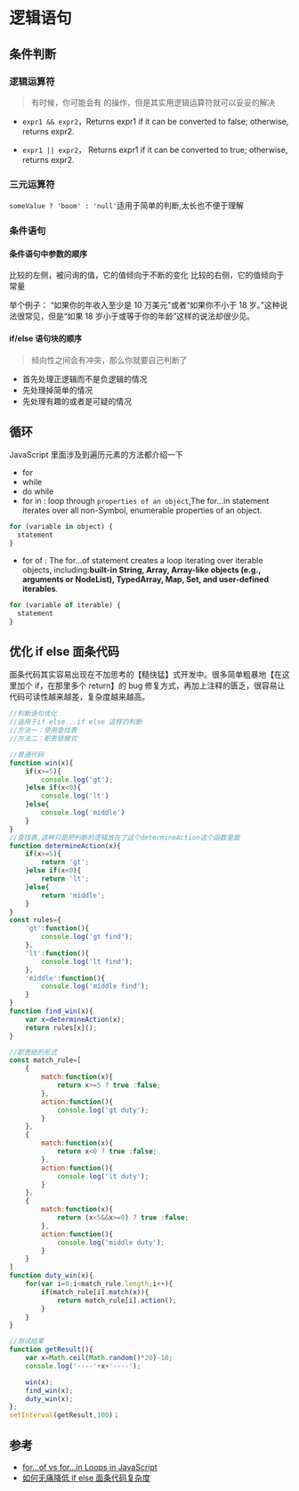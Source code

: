 # 逻辑语句

## 条件判断

### 逻辑运算符

> 有时候，你可能会有 的操作，但是其实用逻辑运算符就可以妥妥的解决

- `expr1 && expr2`，Returns expr1 if it can be converted to false; otherwise, returns expr2.

- `expr1 || expr2`， Returns expr1 if it can be converted to true; otherwise, returns expr2.

### 三元运算符

`someValue ? 'boom' : 'null'`适用于简单的判断,太长也不便于理解

### 条件语句

#### 条件语句中参数的顺序

比较的左侧，被问询的值，它的值倾向于不断的变化
比较的右侧，它的值倾向于常量

举个例子： “如果你的年收入至少是 10 万美元”或者“如果你不小于 18 岁。”这种说法很常见，但是“如果 18 岁小于或等于你的年龄”这样的说法却很少见。

#### if/else 语句块的顺序

> 倾向性之间会有冲突，那么你就要自己判断了

- 首先处理正逻辑而不是负逻辑的情况
- 先处理掉简单的情况
- 先处理有趣的或者是可疑的情况

## 循环

JavaScript 里面涉及到遍历元素的方法都介绍一下

- for
- while
- do while
- for in : loop through `properties of an object`,The for...in statement iterates over all non-Symbol, enumerable properties of an object.

```js
for (variable in object) {
  statement
}
```

- for of : The for...of statement creates a loop iterating over iterable objects, including:**built-in String, Array, Array-like objects (e.g., arguments or NodeList), TypedArray, Map, Set, and user-defined iterables**.

```js
for (variable of iterable) {
  statement
}
```

## 优化 if else 面条代码

面条代码其实容易出现在不加思考的【糙快猛】式开发中。很多简单粗暴地【在这里加个 if，在那里多个 return】的 bug 修复方式，再加上注释的匮乏，很容易让代码可读性越来越差，复杂度越来越高。

```js
//判断语句优化
//适用于if else...if else 这样的判断
//方法一：使用查找表
//方法二：职责链模式

//普通代码
function win(x){
    if(x>=5){
        console.log('gt');
    }else if(x<0){
        console.log('lt')
    }else{
        console.log('middle')
    }
}
//查找表,这种只是把判断的逻辑放在了这个determineAction这个函数里面
function determineAction(x){
    if(x>=5){
        return 'gt';
    }else if(x<0){
        return 'lt';
    }else{
        return 'middle';
    }
}
const rules={
    'gt':function(){
        console.log('gt find');
    },
    'lt':function(){
        console.log('lt find');
    },
    'middle':function(){
        console.log('middle find');
    }
}
function find_win(x){
    var x=determineAction(x);
    return rules[x]();
}

//职责链的形式
const match_rule=[
    {
        match:function(x){
            return x>=5 ? true :false;
        },
        action:function(){
            console.log('gt duty');
        }
    },
    {
        match:function(x){
            return x<0 ? true :false;
        },
        action:function(){
            console.log('lt duty');
        }
    },
    {
        match:function(x){
            return (x<5&&x>=0) ? true :false;
        },
        action:function(){
            console.log('middle duty');
        }
    }
]
function duty_win(x){
    for(var i=0;i<match_rule.length;i++){
        if(match_rule[i].match(x)){
            return match_rule[i].action();
        }
    }
}

//测试结果
function getResult(){
    var x=Math.ceil(Math.random()*20)-10;
    console.log('----'+x+'----');

    win(x);
    find_win(x);
    duty_win(x);
};
setInterval(getResult,100)；
```

## 参考

- [for...of vs for...in Loops in JavaScript](https://alligator.io/js/for-of-for-in-loops/)
- [如何无痛降低 if else 面条代码复杂度](http://ewind.us/2017/refactor-if-else/)
